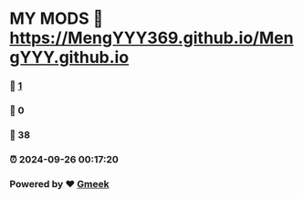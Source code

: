 # MY MODS :link: https://MengYYY369.github.io/MengYYY.github.io 
### :page_facing_up: [1](https://MengYYY369.github.io/MengYYY.github.io/tag.html) 
### :speech_balloon: 0 
### :hibiscus: 38 
### :alarm_clock: 2024-09-26 00:17:20 
### Powered by :heart: [Gmeek](https://github.com/Meekdai/Gmeek)

